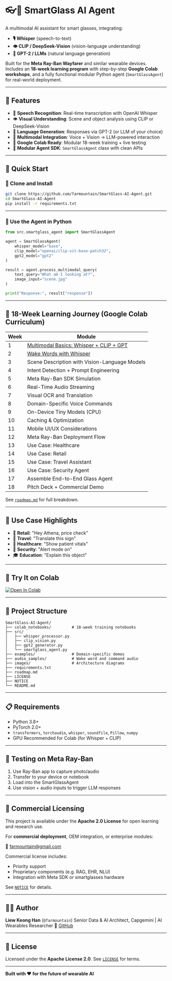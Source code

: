 # 👓🤖 SmartGlass AI Agent

A multimodal AI assistant for smart glasses, integrating:

- **🎙️ Whisper** (speech-to-text)
- **👁️ CLIP / DeepSeek-Vision** (vision-language understanding)
- **🧠 GPT-2 / LLMs** (natural language generation)

Built for the **Meta Ray-Ban Wayfarer** and similar wearable devices.  
Includes an **18-week learning program** with step-by-step **Google Colab workshops**, and a fully functional modular Python agent (`SmartGlassAgent`) for real-world deployment.

---

## 🌟 Features

- 🎤 **Speech Recognition**: Real-time transcription with OpenAI Whisper
- 👁️ **Visual Understanding**: Scene and object analysis using CLIP or DeepSeek-Vision
- 💬 **Language Generation**: Responses via GPT-2 (or LLM of your choice)
- 🔄 **Multimodal Integration**: Voice + Vision → LLM-powered interaction
- 🧪 **Google Colab Ready**: Modular 18-week training + live testing
- 🔧 **Modular Agent SDK**: `SmartGlassAgent` class with clean APIs

---

## 🚀 Quick Start

### 🔧 Clone and Install

```bash
git clone https://github.com/farmountain/SmartGlass-AI-Agent.git
cd SmartGlass-AI-Agent
pip install -r requirements.txt
````

---

### 🔨 Use the Agent in Python

```python
from src.smartglass_agent import SmartGlassAgent

agent = SmartGlassAgent(
    whisper_model="base",
    clip_model="openai/clip-vit-base-patch32",
    gpt2_model="gpt2"
)

result = agent.process_multimodal_query(
    text_query="What am I looking at?",
    image_input="scene.jpg"
)

print("Response:", result["response"])
```

---

## 🧭 18-Week Learning Journey (Google Colab Curriculum)

| Week | Module                                                                                      |
| ---- | ------------------------------------------------------------------------------------------- |
| 1    | [Multimodal Basics: Whisper + CLIP + GPT](colab_notebooks/Session1_Multimodal_Basics.ipynb) |
| 2    | [Wake Words with Whisper](colab_notebooks/Session2_Whisper_WakeWord.ipynb)                  |
| 3    | Scene Description with Vision-Language Models                                               |
| 4    | Intent Detection + Prompt Engineering                                                       |
| 5    | Meta Ray-Ban SDK Simulation                                                                 |
| 6    | Real-Time Audio Streaming                                                                   |
| 7    | Visual OCR and Translation                                                                  |
| 8    | Domain-Specific Voice Commands                                                              |
| 9    | On-Device Tiny Models (CPU)                                                                 |
| 10   | Caching & Optimization                                                                      |
| 11   | Mobile UI/UX Considerations                                                                 |
| 12   | Meta Ray-Ban Deployment Flow                                                                |
| 13   | Use Case: Healthcare                                                                        |
| 14   | Use Case: Retail                                                                            |
| 15   | Use Case: Travel Assistant                                                                  |
| 16   | Use Case: Security Agent                                                                    |
| 17   | Assemble End-to-End Glass Agent                                                             |
| 18   | Pitch Deck + Commercial Demo                                                                |

See [`roadmap.md`](roadmap.md) for full breakdown.

---

## 🧠 Use Case Highlights

* 🏪 **Retail**: "Hey Athena, price check"
* 🧳 **Travel**: "Translate this sign"
* 🏥 **Healthcare**: "Show patient vitals"
* 👮 **Security**: "Alert mode on"
* 🎓 **Education**: "Explain this object"

---

## 📓 Try It on Colab

[![Open In Colab](https://colab.research.google.com/assets/colab-badge.svg)](https://colab.research.google.com/github/farmountain/SmartGlass-AI-Agent/blob/main/colab_notebooks/Session1_Multimodal_Basics.ipynb)

---

## 🧱 Project Structure

```plaintext
SmartGlass-AI-Agent/
├── colab_notebooks/         # 18-week training notebooks
├── src/
│   ├── whisper_processor.py
│   ├── clip_vision.py
│   ├── gpt2_generator.py
│   └── smartglass_agent.py
├── examples/                # Domain-specific demos
├── audio_samples/           # Wake word and command audio
├── images/                  # Architecture diagrams
├── requirements.txt
├── roadmap.md
├── LICENSE
├── NOTICE
└── README.md
```

---

## 📋 Requirements

* Python 3.8+
* PyTorch 2.0+
* `transformers`, `torchaudio`, `whisper`, `soundfile`, `Pillow`, `numpy`
* GPU Recommended for Colab (for Whisper + CLIP)

---

## 🧪 Testing on Meta Ray-Ban

1. Use Ray-Ban app to capture photo/audio
2. Transfer to your device or notebook
3. Load into the SmartGlassAgent
4. Use vision + audio inputs to trigger LLM responses

---

## 🏢 Commercial Licensing

This project is available under the **Apache 2.0 License** for open learning and research use.

For **commercial deployment**, OEM integration, or enterprise modules:

📩 [farmountain@gmail.com](mailto:farmountain@gmail.com)

Commercial license includes:

* Priority support
* Proprietary components (e.g. RAG, EHR, NLU)
* Integration with Meta SDK or smartglasses hardware

See [`NOTICE`](NOTICE) for details.

---

## 👨‍💻 Author

**Liew Keong Han** (`@farmountain`)
Senior Data & AI Architect, Capgemini | AI Wearables Researcher
🔗 [GitHub](https://github.com/farmountain)

---

## 📄 License

Licensed under the **Apache License 2.0**.
See [`LICENSE`](LICENSE) for terms.

---

**Built with ❤️ for the future of wearable AI**
